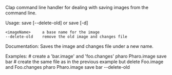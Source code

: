 Clap command line handler for dealing with saving images from the command line.

Usage: save <imageBaseName> [--delete-old] or
	     save <imageBaseName> [-d]
	
 	<imageName>     a base name for the image
	--delete-old    remove the old image and changes file
	
Documentation:
Saves the image and changes file under a new name.

Examples:
	# create a 'bar.image' and 'foo.changes'
	pharo Pharo.image save bar
	# create the same file as in the previous example but delete Foo.image and Foo.changes
	pharo Pharo.image save bar --delete-old